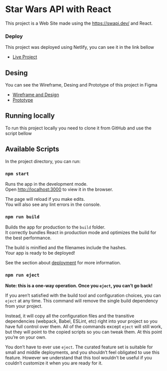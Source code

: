 # Star Wars API with React

This project is a Web Site made using the https://swapi.dev/ and React.
### Deploy
This project was deployed using Netlify, you can see it in the link bellow

- [Live Project](https://app.netlify.com/sites/hardcore-khorana-01416c/overview)


## Desing
You can see the Wireframe, Desing and Prototype of this project in Figma

- [Wireframe and Design](https://www.figma.com/file/qXzrkDGLb1rsVrdTphkhzU/Star-Wars?node-id=0:1)
- [Prototype](https://www.figma.com/proto/qXzrkDGLb1rsVrdTphkhzU/Star-Wars?page-id=0:1&node-id=11:165&viewport=200,195,0.2775040566921234&scaling=scale-down&starting-point-node-id=11:165)

## Running locally
To run this project locally you need to clone it from GitHub and use the script bellow

## Available Scripts

In the project directory, you can run:

### `npm start`

Runs the app in the development mode.\
Open [http://localhost:3000](http://localhost:3000) to view it in the browser.

The page will reload if you make edits.\
You will also see any lint errors in the console.


### `npm run build`

Builds the app for production to the `build` folder.\
It correctly bundles React in production mode and optimizes the build for the best performance.

The build is minified and the filenames include the hashes.\
Your app is ready to be deployed!

See the section about [deployment](https://facebook.github.io/create-react-app/docs/deployment) for more information.

### `npm run eject`

**Note: this is a one-way operation. Once you `eject`, you can’t go back!**

If you aren’t satisfied with the build tool and configuration choices, you can `eject` at any time. This command will remove the single build dependency from your project.

Instead, it will copy all the configuration files and the transitive dependencies (webpack, Babel, ESLint, etc) right into your project so you have full control over them. All of the commands except `eject` will still work, but they will point to the copied scripts so you can tweak them. At this point you’re on your own.

You don’t have to ever use `eject`. The curated feature set is suitable for small and middle deployments, and you shouldn’t feel obligated to use this feature. However we understand that this tool wouldn’t be useful if you couldn’t customize it when you are ready for it.

